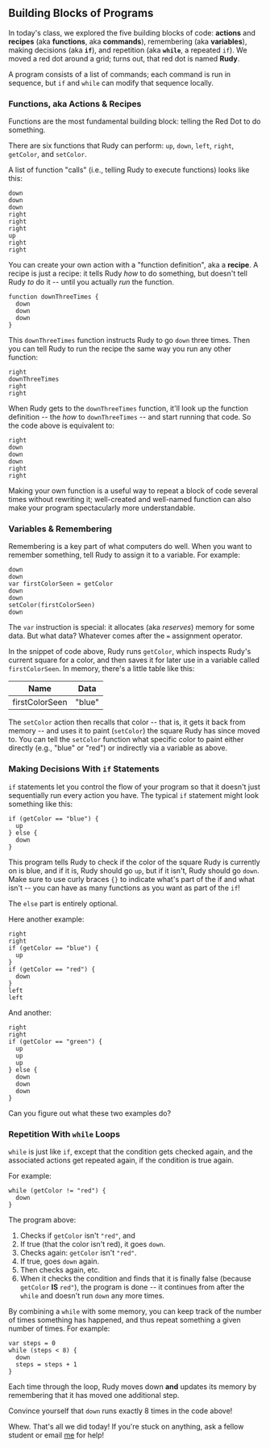 ## Building Blocks of Programs

In today's class, we explored the five building blocks of code: **actions** and **recipes** (aka **functions**, aka **commands**), remembering (aka **variables**), making decisions (aka **`if`**), and repetition (aka **`while`**, a repeated `if`). We moved a red dot around a grid; turns out, that red dot is named **Rudy**.

A program consists of a list of commands; each command is run in sequence, but `if` and `while` can modify that sequence locally.

### Functions, aka Actions & Recipes

Functions are the most fundamental building block: telling the Red Dot to do something.

There are six functions that Rudy can perform: `up`, `down`, `left`, `right`, `getColor`, and `setColor`.

A list of function "calls" (i.e., telling Rudy to execute functions) looks like this:
```
down
down
down
right
right
right
up
right
right
```

You can create your own action with a "function definition", aka a **recipe**. A recipe is just a recipe: it tells Rudy *how* to do something, but doesn't tell Rudy *to* do it -- until you actually *run* the function.

```
function downThreeTimes {
  down
  down
  down
}
```

This `downThreeTimes` function instructs Rudy to go `down` three times. Then you can tell Rudy to run the recipe the same way you run any other function:

```
right
downThreeTimes
right
right
```

When Rudy gets to the `downThreeTimes` function, it'll look up the function definition -- the *how* to `downThreeTimes` -- and start running that code. So the code above is equivalent to:

```
right
down
down
down
right
right
```

Making your own function is a useful way to repeat a block of code several times without rewriting it; well-created and well-named function can also make your program spectacularly more understandable.


### Variables & Remembering

Remembering is a key part of what computers do well. When you want to remember something, tell Rudy to assign it to a variable. For example:

```
down
down
var firstColorSeen = getColor
down
down
setColor(firstColorSeen)
down
```

The `var` instruction is special: it allocates (aka *reserves*) memory for some data. But what data? Whatever comes after the `=` assignment operator. 

In the snippet of code above, Rudy runs `getColor`, which inspects Rudy's current square for a color, and then saves it for later use in a variable called `firstColorSeen`. In memory, there's a little table like this:


| Name            | Data          |
| --------------- | ------------- |
| firstColorSeen  | "blue"        |


 The `setColor` action then recalls that color -- that is, it gets it back from memory -- and uses it to paint (`setColor`) the square Rudy has since moved to. You can tell the `setColor` function what specific color to paint either directly (e.g., "blue" or "red") or indirectly via a variable as above.

### Making Decisions With `if` Statements

`if` statements let you control the flow of your program so that it doesn't just sequentially run every action you have. The typical `if` statement might look something like this:

```
if (getColor == "blue") {
  up
} else {
  down
}
```

This program tells Rudy to check if the color of the square Rudy is currently on is blue, and if it is, Rudy should go `up`, but if it isn't, Rudy should go `down`. Make sure to use curly braces `{}` to indicate what's part of the if and what isn't -- you can have as many functions as you want as part of the `if`!

The `else` part is entirely optional.

Here another example:

```
right
right
if (getColor == "blue") {
  up
}
if (getColor == "red") {
  down
}
left
left
```

And another:

```
right
right
if (getColor == "green") {
  up
  up
  up
} else {
  down
  down
  down
}
```

Can you figure out what these two examples do?

### Repetition With `while` Loops

`while` is just like `if`, except that the condition gets checked again, and the associated actions get repeated again, if the condition is true again.

For example:

```
while (getColor != "red") {
  down
}
```

The program above:

1. Checks if `getColor` isn't `"red"`, and
2. If true (that the color isn't red), it goes `down`. 
3. Checks again: `getColor` isn't `"red"`. 
4. If true, goes `down` again. 
5. Then checks again, etc. 
6. When it checks the condition and finds that it is finally false (because `getColor` **IS** `red"`), the program is done -- it continues from after the `while` and doesn't run `down` any more times.

By combining a `while` with some memory, you can keep track of the number of times something has happened, and thus repeat something a given number of times. For example:

```
var steps = 0
while (steps < 8) {
  down
  steps = steps + 1
}
```

Each time through the loop, Rudy moves down **and** updates its memory by remembering that it has moved one additional step.

Convince yourself that `down` runs exactly 8 times in the code above!

Whew. That's all we did today! If you're stuck on anything, ask a fellow student or email [me](mailto:jzamfirescupereira@cca.edu) for help!
